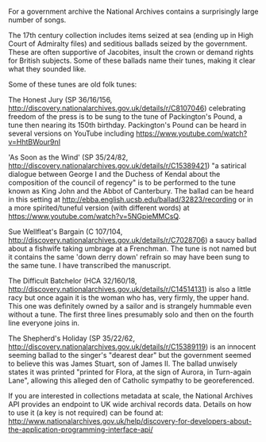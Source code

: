 For a government archive the National Archives contains a surprisingly large number of songs.

The 17th century collection includes items seized at sea (ending up in High Court of Admiralty files) and seditious ballads
seized by the government. These are often supportive of Jacobites, insult the crown or demand rights for British subjects. Some of these ballads name their tunes, making it clear what they sounded like.

Some of these tunes are old folk tunes:

The Honest Jury (SP 36/16/156, http://discovery.nationalarchives.gov.uk/details/r/C8107046) celebrating freedom of the press is to be sung to the tune of Packington's Pound, a tune then nearing its 150th birthday. Packington's Pound can be heard in several versions on YouTube including https://www.youtube.com/watch?v=HhtBWour9nI

'As Soon as the Wind' (SP 35/24/82, http://discovery.nationalarchives.gov.uk/details/r/C15389421) "a satirical dialogue between George I and the Duchess of Kendal about the composition of the council of regency" is to be performed to the tune known as King John and the Abbot of Canterbury. The ballad can be heard in this setting at http://ebba.english.ucsb.edu/ballad/32823/recording or in a more spirited/tuneful version (with different words) at https://www.youtube.com/watch?v=5NGpieMMCsQ.

Sue Wellfleat's Bargain (C 107/104, http://discovery.nationalarchives.gov.uk/details/r/C7028706) a saucy ballad about a fishwife taking umbrage at a Frenchman. The tune is not named but it contains the same 'down derry down' refrain so may have been sung to the same tune. I have transcribed the manuscript.

The Difficult Batchelor (HCA 32/160/18, http://discovery.nationalarchives.gov.uk/details/r/C14514131) is also a little racy but once again it is the woman who has, very firmly, the upper hand. This one was definitely owned by a sailor and is strangely hummable even without a tune. The first three lines presumably solo and then on the fourth line everyone joins in.

The Shepherd's Holiday (SP 35/22/62, http://discovery.nationalarchives.gov.uk/details/r/C15389119) is an innocent seeming ballad to the singer's "dearest dear" but the government seemed to believe this was James Stuart, son of James II. The ballad unwisely states it was printed "printed for Flora, at the sign of Aurora, in Turn-again Lane", allowing this alleged den of Catholic sympathy to be georeferenced.

If you are interested in collections metadata at scale, the National Archives API provides an endpoint to UK wide archival records data. Details on how to use it (a key is not required) can be found at:
http://www.nationalarchives.gov.uk/help/discovery-for-developers-about-the-application-programming-interface-api/
